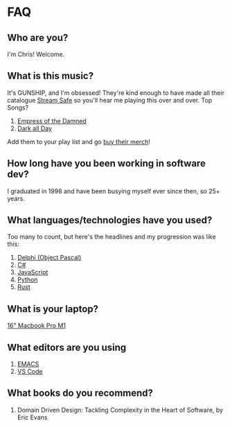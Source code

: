 # FAQ

## Who are you?

I'm Chris!  Welcome.

## What is this music?

It's GUNSHIP, and I'm obsessed!  They're kind enough to have made all their catalogue [Stream Safe](https://www.gunshipmusic.com/licensing) so you'll hear me playing this over and over.  Top Songs?

1. [Empress of the Damned](https://open.spotify.com/track/782CrbHLN0II9es7ouv3r1?si=e0c41eae84174908)
1. [Dark all Day](https://open.spotify.com/track/4GBJomKlZNRnODfpL299pw?si=523f3680a1f54198)

Add them to your play list and go [buy their merch](https://gunship.tmstor.es/)!

## How long have you been working in software dev?

I graduated in 1998 and have been busying myself ever since then, so 25+ years.

## What languages/technologies have you used?

Too many to count, but here's the headlines and my progression was like this:

1. [Delphi (Object Pascal)](./delphi.md)
1. [C#](./csharp.md)
1. [JavaScript](./javascript.md)
1. [Python](./python.md)
1. [Rust](./rust.md)

## What is your laptop?

[16" Macbook Pro M1](./laptop.md)

## What editors are you using

1. [EMACS](./emacs.md)
1. [VS Code](./vscode.md)

## What books do you recommend?

1. Domain Driven Design: Tackling Complexity in the Heart of Software, by Eric Evans

